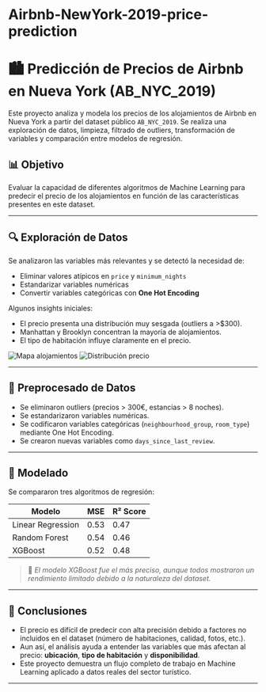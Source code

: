 # Airbnb-NewYork-2019-price-prediction
# 🏙️ Predicción de Precios de Airbnb en Nueva York (AB_NYC_2019)

Este proyecto analiza y modela los precios de los alojamientos de Airbnb en Nueva York a partir del dataset público `AB_NYC_2019`. Se realiza una exploración de datos, limpieza, filtrado de outliers, transformación de variables y comparación entre modelos de regresión.

## 📊 Objetivo

Evaluar la capacidad de diferentes algoritmos de Machine Learning para predecir el precio de los alojamientos en función de las características presentes en este dataset.

---

## 🔍 Exploración de Datos

Se analizaron las variables más relevantes y se detectó la necesidad de:
- Eliminar valores atípicos en `price` y `minimum_nights`
- Estandarizar variables numéricas
- Convertir variables categóricas con **One Hot Encoding**

Algunos insights iniciales:
- El precio presenta una distribución muy sesgada (outliers a >$300).
- Manhattan y Brooklyn concentran la mayoría de alojamientos.
- El tipo de habitación influye claramente en el precio.

![Mapa alojamientos](images/mapa_airbnb.png)
![Distribución precio](images/distribucion_precio.png)

---

## 🧼 Preprocesado de Datos

- Se eliminaron outliers (precios > 300€, estancias > 8 noches).
- Se estandarizaron variables numéricas.
- Se codificaron variables categóricas (`neighbourhood_group`, `room_type`) mediante One Hot Encoding.
- Se crearon nuevas variables como `days_since_last_review`.

---

## 🤖 Modelado

Se compararon tres algoritmos de regresión:

| Modelo             | MSE   | R² Score |
|--------------------|-------|----------|
| Linear Regression  | 0.53  | 0.47     |
| Random Forest      | 0.54  | 0.46     |
| XGBoost            | 0.52  | 0.48     |

> 📌 *El modelo XGBoost fue el más preciso, aunque todos mostraron un rendimiento limitado debido a la naturaleza del dataset.*

---

## 🧠 Conclusiones

- El precio es difícil de predecir con alta precisión debido a factores no incluidos en el dataset (número de habitaciones, calidad, fotos, etc.).
- Aun así, el análisis ayuda a entender las variables que más afectan al precio: **ubicación**, **tipo de habitación** y **disponibilidad**.
- Este proyecto demuestra un flujo completo de trabajo en Machine Learning aplicado a datos reales del sector turístico.

---

